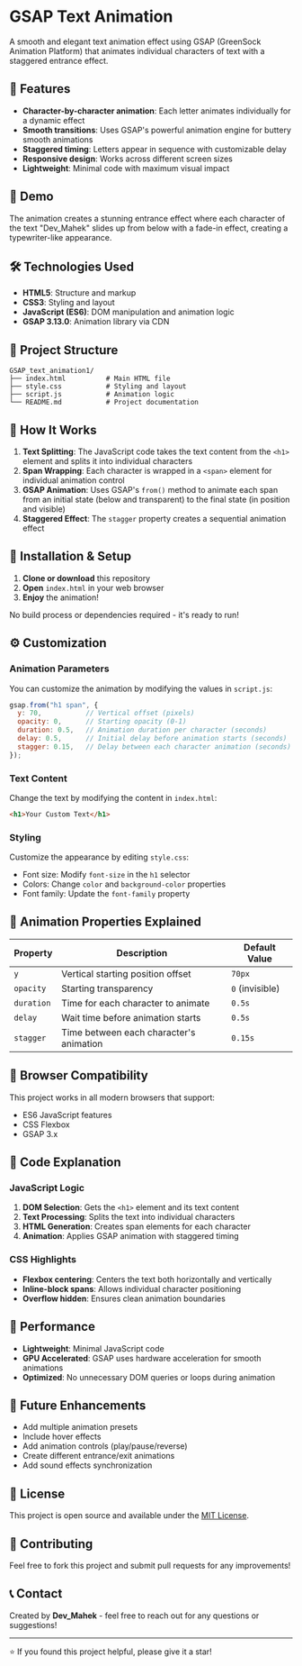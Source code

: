 # GSAP Text Animation

A smooth and elegant text animation effect using GSAP (GreenSock Animation Platform) that animates individual characters of text with a staggered entrance effect.

## 🎯 Features

- **Character-by-character animation**: Each letter animates individually for a dynamic effect
- **Smooth transitions**: Uses GSAP's powerful animation engine for buttery smooth animations
- **Staggered timing**: Letters appear in sequence with customizable delay
- **Responsive design**: Works across different screen sizes
- **Lightweight**: Minimal code with maximum visual impact

## 🚀 Demo

The animation creates a stunning entrance effect where each character of the text "Dev_Mahek" slides up from below with a fade-in effect, creating a typewriter-like appearance.

## 🛠️ Technologies Used

- **HTML5**: Structure and markup
- **CSS3**: Styling and layout
- **JavaScript (ES6)**: DOM manipulation and animation logic
- **GSAP 3.13.0**: Animation library via CDN

## 📁 Project Structure

```
GSAP_text_animation1/
├── index.html          # Main HTML file
├── style.css           # Styling and layout
├── script.js           # Animation logic
└── README.md           # Project documentation
```

## 🎨 How It Works

1. **Text Splitting**: The JavaScript code takes the text content from the `<h1>` element and splits it into individual characters
2. **Span Wrapping**: Each character is wrapped in a `<span>` element for individual animation control
3. **GSAP Animation**: Uses GSAP's `from()` method to animate each span from an initial state (below and transparent) to the final state (in position and visible)
4. **Staggered Effect**: The `stagger` property creates a sequential animation effect

## 🔧 Installation & Setup

1. **Clone or download** this repository
2. **Open** `index.html` in your web browser
3. **Enjoy** the animation!

No build process or dependencies required - it's ready to run!

## ⚙️ Customization

### Animation Parameters

You can customize the animation by modifying the values in `script.js`:

```javascript
gsap.from("h1 span", {
  y: 70,           // Vertical offset (pixels)
  opacity: 0,      // Starting opacity (0-1)
  duration: 0.5,   // Animation duration per character (seconds)
  delay: 0.5,      // Initial delay before animation starts (seconds)
  stagger: 0.15,   // Delay between each character animation (seconds)
});
```

### Text Content

Change the text by modifying the content in `index.html`:

```html
<h1>Your Custom Text</h1>
```

### Styling

Customize the appearance by editing `style.css`:

- Font size: Modify `font-size` in the `h1` selector
- Colors: Change `color` and `background-color` properties
- Font family: Update the `font-family` property

## 🎯 Animation Properties Explained

| Property | Description | Default Value |
|----------|-------------|---------------|
| `y` | Vertical starting position offset | `70px` |
| `opacity` | Starting transparency | `0` (invisible) |
| `duration` | Time for each character to animate | `0.5s` |
| `delay` | Wait time before animation starts | `0.5s` |
| `stagger` | Time between each character's animation | `0.15s` |

## 🌟 Browser Compatibility

This project works in all modern browsers that support:
- ES6 JavaScript features
- CSS Flexbox
- GSAP 3.x

## 📝 Code Explanation

### JavaScript Logic

1. **DOM Selection**: Gets the `<h1>` element and its text content
2. **Text Processing**: Splits the text into individual characters
3. **HTML Generation**: Creates span elements for each character
4. **Animation**: Applies GSAP animation with staggered timing

### CSS Highlights

- **Flexbox centering**: Centers the text both horizontally and vertically
- **Inline-block spans**: Allows individual character positioning
- **Overflow hidden**: Ensures clean animation boundaries

## 🚀 Performance

- **Lightweight**: Minimal JavaScript code
- **GPU Accelerated**: GSAP uses hardware acceleration for smooth animations
- **Optimized**: No unnecessary DOM queries or loops during animation

## 🔮 Future Enhancements

- Add multiple animation presets
- Include hover effects
- Add animation controls (play/pause/reverse)
- Create different entrance/exit animations
- Add sound effects synchronization

## 📄 License

This project is open source and available under the [MIT License](LICENSE).

## 🤝 Contributing

Feel free to fork this project and submit pull requests for any improvements!

## 📞 Contact

Created by **Dev_Mahek** - feel free to reach out for any questions or suggestions!

---

⭐ If you found this project helpful, please give it a star!

